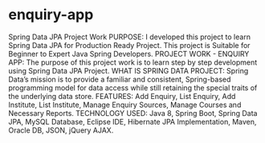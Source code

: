 # enquiry-app

Spring Data JPA Project Work   PURPOSE: I developed this project to learn Spring Data JPA for Production Ready Project. This project is Suitable for Beginner to Expert Java Spring Developers.  PROJECT WORK - ENQUIRY APP: The purpose of this project work is to learn step by step development using Spring Data JPA Project. WHAT IS SPRING DATA PROJECT: Spring Data’s mission is to provide a familiar and consistent, Spring-based programming model for data access while still retaining the special traits of the underlying data store.  FEATURES: Add Enquiry, List Enquiry, Add Institute, List Institute, Manage Enquiry Sources, Manage Courses and Necessary Reports.  TECHNOLOGY USED: Java 8, Spring Boot, Spring Data JPA, MySQL Database, Eclipse IDE, Hibernate JPA Implementation, Maven, Oracle DB, JSON, jQuery AJAX.
